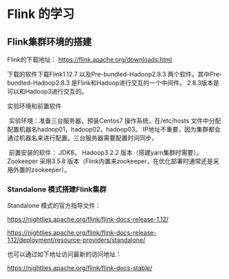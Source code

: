 # Flink 的学习

## Flink集群环境的搭建

Flink的下载地址： https://flink.apache.org/downloads.html

下载的软件下载Flink1.12.7 以及Pre-bundled-Hadoop2.8.3 两个软件。其中Pre-bundled-Hadoop2.8.3 是Flink和Hadoop进行交互的一个中间件。 2.8.3版本是可以和Hadoop3进行交互的。 

实验环境和前置软件

​		实验环境：准备三台服务器，预装Centos7 操作系统，在/etc/hosts 文件中分配配置机器名hadoop01，hadoop02，hadoop03。 IP地址不重要，因为集群都会通过机器名来进行配置。三台服务器需要配置时间同步。 

​		前置安装的软件： JDK8， Hadoop3.2.2 版本（搭建yarn集群时需要）。 Zookeeper 采用3.5.8 版本（Flink内置来zookeeper，在优化部署时通常还是采用外置的zookeeper）。



### Standalone 模式搭建Flink集群

Standalone 模式的官方指导文件：

https://nightlies.apache.org/flink/flink-docs-release-1.12/

https://nightlies.apache.org/flink/flink-docs-release-1.12/deployment/resource-providers/standalone/

 也可以通过如下地址访问最新的访问地址：

https://nightlies.apache.org/flink/flink-docs-stable/























